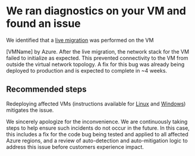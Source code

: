 <properties
pageTitle="VM connectivity affected due to network stack initialization issue after live migration"
description="VM connectivity affected due to network stack initialization issue after live migration"
infoBubbleText="Connectivity issues detected with VM. See details on the right"
service="microsoft.network"
resource="virtualmachines"
authors="rkrir"
ms.author="krisragh"
displayOrder="1"
articleId="NetworkDatapathLiveMigrationSerializationError"
diagnosticScenario="NetworkDatapathLiveMigrationSerializationError"
selfHelpType="resource"
supportTopicIds=""
cloudEnvironments="Public"
/>

# We ran diagnostics on your VM and found an issue

<!--issueDescription-->
We identified that a [live migration](https://docs.microsoft.com/azure/virtual-machines/linux/maintenance-and-updates#live-migration) was performed on the VM 
<!--$VMName-->[VMName]<!--/$VMName--> by Azure. After the live migration, the network stack for the VM failed to initialize as expected. This prevented connectivity to the VM from outside the virtual network topology. A fix for this bug was already being deployed to production and is expected to complete in ~4 weeks.
<!--/issueDescription-->

## **Recommended steps**

Redeploying affected VMs (instructions available for [Linux](https://docs.microsoft.com/azure/virtual-machines/troubleshooting/redeploy-to-new-node-linux) and [Windows](https://docs.microsoft.com/azure/virtual-machines/troubleshooting/redeploy-to-new-node-windows)) mitigates the issue.

We sincerely apologize for the inconvenience. We are continuously taking steps to help ensure such incidents do not occur in the future. In this case, this includes a fix for the code bug being tested and applied to all affected Azure regions, and a review of auto-detection and auto-mitigation logic to address this issue before customers experience impact.
